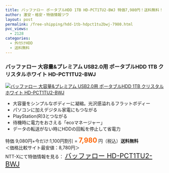 ```yaml
---
title: バッファロー ポータブルHDD 1TB HD-PCT1TU2-BWJ 特価7,980円！送料無料！
author: 激安・格安・特価情報ツウ
layout: post
permalink: /free-shipping/hdd-1tb-hdpct1tu2bwj-7980.html
pvc_views:
  - 2128
categories:
  - 外付けHDD
  - 送料無料
---
```

### バッファロー 大容量&#038;プレミアム USB2.0用 ポータブルHDD 1TB クリスタルホワイト HD-PCT1TU2-BWJ

<div class="img-bg2 img_L">
  <a href="http://px.a8.net/svt/ejp?a8mat=ZYP6S+8IMA3E+S1Q+BWGDT&a8ejpredirect=http://nttxstore.jp/_II_ME13857088" target="_blank" title="バッファロー 大容量&#038;プレミアム USB2.0用 ポータブルHDD 1TB クリスタルホワイト HD-PCT1TU2-BWJ"><img src="http://i0.wp.com/image.nttxstore.jp/l2_images/M/ME/ME13857088.jpg?resize=120%2C120" border="0" alt="バッファロー 大容量&#038;プレミアム USB2.0用 ポータブルHDD 1TB クリスタルホワイト HD-PCT1TU2-BWJ" style="border: 0pt none;" data-recalc-dims="1" /></a>
</div>

<!--more-->

  * 大容量をシンプルなボディーに凝縮。光沢感溢れるフラットボディー
  * パソコンに加えデジタル家電にもつながる
  * PlayStation(R)3とつながる
  * 待機時に電力をおさえる「ecoマネージャー」
  * データの転送がない時にHDDの回転を停止して省電力

特価 9,080円+今だけ:1,100円割引 = <span style="color: #ff6600; font-size: 150%;"><strong>7,980</strong></span> 円（税込）**送料無料**  
＜価格比較サイト最安値：8,780円＞  
NTT-Xにて特価情報を見る： <span style="font-size: 150%;"><a href="http://px.a8.net/svt/ejp?a8mat=ZYP6S+8IMA3E+S1Q+BWGDT&a8ejpredirect=http://nttxstore.jp/_II_ME13857088" target="_blank">バッファロー HD-PCT1TU2-BWJ</a></span>